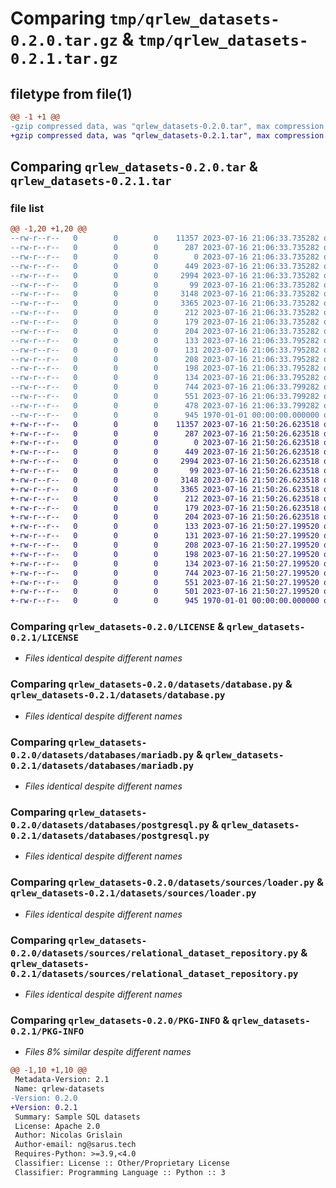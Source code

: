# Comparing `tmp/qrlew_datasets-0.2.0.tar.gz` & `tmp/qrlew_datasets-0.2.1.tar.gz`

## filetype from file(1)

```diff
@@ -1 +1 @@
-gzip compressed data, was "qrlew_datasets-0.2.0.tar", max compression
+gzip compressed data, was "qrlew_datasets-0.2.1.tar", max compression
```

## Comparing `qrlew_datasets-0.2.0.tar` & `qrlew_datasets-0.2.1.tar`

### file list

```diff
@@ -1,20 +1,20 @@
--rw-r--r--   0        0        0    11357 2023-07-16 21:06:33.735282 qrlew_datasets-0.2.0/LICENSE
--rw-r--r--   0        0        0      287 2023-07-16 21:06:33.735282 qrlew_datasets-0.2.0/README.md
--rw-r--r--   0        0        0        0 2023-07-16 21:06:33.735282 qrlew_datasets-0.2.0/datasets/__init__.py
--rw-r--r--   0        0        0      449 2023-07-16 21:06:33.735282 qrlew_datasets-0.2.0/datasets/build.py
--rw-r--r--   0        0        0     2994 2023-07-16 21:06:33.735282 qrlew_datasets-0.2.0/datasets/database.py
--rw-r--r--   0        0        0       99 2023-07-16 21:06:33.735282 qrlew_datasets-0.2.0/datasets/databases/__init__.py
--rw-r--r--   0        0        0     3148 2023-07-16 21:06:33.735282 qrlew_datasets-0.2.0/datasets/databases/mariadb.py
--rw-r--r--   0        0        0     3365 2023-07-16 21:06:33.735282 qrlew_datasets-0.2.0/datasets/databases/postgresql.py
--rw-r--r--   0        0        0      212 2023-07-16 21:06:33.735282 qrlew_datasets-0.2.0/datasets/network.py
--rw-r--r--   0        0        0      179 2023-07-16 21:06:33.735282 qrlew_datasets-0.2.0/datasets/sources/__init__.py
--rw-r--r--   0        0        0      204 2023-07-16 21:06:33.735282 qrlew_datasets-0.2.0/datasets/sources/financial/__init__.py
--rw-r--r--   0        0        0      133 2023-07-16 21:06:33.795282 qrlew_datasets-0.2.0/datasets/sources/financial/financial.sql
--rw-r--r--   0        0        0      131 2023-07-16 21:06:33.795282 qrlew_datasets-0.2.0/datasets/sources/hepatitis/Hepatitis_std.sql
--rw-r--r--   0        0        0      208 2023-07-16 21:06:33.795282 qrlew_datasets-0.2.0/datasets/sources/hepatitis/__init__.py
--rw-r--r--   0        0        0      198 2023-07-16 21:06:33.795282 qrlew_datasets-0.2.0/datasets/sources/imdb/__init__.py
--rw-r--r--   0        0        0      134 2023-07-16 21:06:33.795282 qrlew_datasets-0.2.0/datasets/sources/imdb/imdb_ijs.sql
--rw-r--r--   0        0        0      744 2023-07-16 21:06:33.799282 qrlew_datasets-0.2.0/datasets/sources/loader.py
--rw-r--r--   0        0        0      551 2023-07-16 21:06:33.799282 qrlew_datasets-0.2.0/datasets/sources/relational_dataset_repository.py
--rw-r--r--   0        0        0      478 2023-07-16 21:06:33.799282 qrlew_datasets-0.2.0/pyproject.toml
--rw-r--r--   0        0        0      945 1970-01-01 00:00:00.000000 qrlew_datasets-0.2.0/PKG-INFO
+-rw-r--r--   0        0        0    11357 2023-07-16 21:50:26.623518 qrlew_datasets-0.2.1/LICENSE
+-rw-r--r--   0        0        0      287 2023-07-16 21:50:26.623518 qrlew_datasets-0.2.1/README.md
+-rw-r--r--   0        0        0        0 2023-07-16 21:50:26.623518 qrlew_datasets-0.2.1/datasets/__init__.py
+-rw-r--r--   0        0        0      449 2023-07-16 21:50:26.623518 qrlew_datasets-0.2.1/datasets/build.py
+-rw-r--r--   0        0        0     2994 2023-07-16 21:50:26.623518 qrlew_datasets-0.2.1/datasets/database.py
+-rw-r--r--   0        0        0       99 2023-07-16 21:50:26.623518 qrlew_datasets-0.2.1/datasets/databases/__init__.py
+-rw-r--r--   0        0        0     3148 2023-07-16 21:50:26.623518 qrlew_datasets-0.2.1/datasets/databases/mariadb.py
+-rw-r--r--   0        0        0     3365 2023-07-16 21:50:26.623518 qrlew_datasets-0.2.1/datasets/databases/postgresql.py
+-rw-r--r--   0        0        0      212 2023-07-16 21:50:26.623518 qrlew_datasets-0.2.1/datasets/network.py
+-rw-r--r--   0        0        0      179 2023-07-16 21:50:26.623518 qrlew_datasets-0.2.1/datasets/sources/__init__.py
+-rw-r--r--   0        0        0      204 2023-07-16 21:50:26.623518 qrlew_datasets-0.2.1/datasets/sources/financial/__init__.py
+-rw-r--r--   0        0        0      133 2023-07-16 21:50:27.199520 qrlew_datasets-0.2.1/datasets/sources/financial/financial.sql
+-rw-r--r--   0        0        0      131 2023-07-16 21:50:27.199520 qrlew_datasets-0.2.1/datasets/sources/hepatitis/Hepatitis_std.sql
+-rw-r--r--   0        0        0      208 2023-07-16 21:50:27.199520 qrlew_datasets-0.2.1/datasets/sources/hepatitis/__init__.py
+-rw-r--r--   0        0        0      198 2023-07-16 21:50:27.199520 qrlew_datasets-0.2.1/datasets/sources/imdb/__init__.py
+-rw-r--r--   0        0        0      134 2023-07-16 21:50:27.199520 qrlew_datasets-0.2.1/datasets/sources/imdb/imdb_ijs.sql
+-rw-r--r--   0        0        0      744 2023-07-16 21:50:27.199520 qrlew_datasets-0.2.1/datasets/sources/loader.py
+-rw-r--r--   0        0        0      551 2023-07-16 21:50:27.199520 qrlew_datasets-0.2.1/datasets/sources/relational_dataset_repository.py
+-rw-r--r--   0        0        0      501 2023-07-16 21:50:27.199520 qrlew_datasets-0.2.1/pyproject.toml
+-rw-r--r--   0        0        0      945 1970-01-01 00:00:00.000000 qrlew_datasets-0.2.1/PKG-INFO
```

### Comparing `qrlew_datasets-0.2.0/LICENSE` & `qrlew_datasets-0.2.1/LICENSE`

 * *Files identical despite different names*

### Comparing `qrlew_datasets-0.2.0/datasets/database.py` & `qrlew_datasets-0.2.1/datasets/database.py`

 * *Files identical despite different names*

### Comparing `qrlew_datasets-0.2.0/datasets/databases/mariadb.py` & `qrlew_datasets-0.2.1/datasets/databases/mariadb.py`

 * *Files identical despite different names*

### Comparing `qrlew_datasets-0.2.0/datasets/databases/postgresql.py` & `qrlew_datasets-0.2.1/datasets/databases/postgresql.py`

 * *Files identical despite different names*

### Comparing `qrlew_datasets-0.2.0/datasets/sources/loader.py` & `qrlew_datasets-0.2.1/datasets/sources/loader.py`

 * *Files identical despite different names*

### Comparing `qrlew_datasets-0.2.0/datasets/sources/relational_dataset_repository.py` & `qrlew_datasets-0.2.1/datasets/sources/relational_dataset_repository.py`

 * *Files identical despite different names*

### Comparing `qrlew_datasets-0.2.0/PKG-INFO` & `qrlew_datasets-0.2.1/PKG-INFO`

 * *Files 8% similar despite different names*

```diff
@@ -1,10 +1,10 @@
 Metadata-Version: 2.1
 Name: qrlew-datasets
-Version: 0.2.0
+Version: 0.2.1
 Summary: Sample SQL datasets
 License: Apache 2.0
 Author: Nicolas Grislain
 Author-email: ng@sarus.tech
 Requires-Python: >=3.9,<4.0
 Classifier: License :: Other/Proprietary License
 Classifier: Programming Language :: Python :: 3
```

